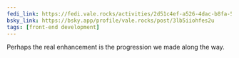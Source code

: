 ```yaml
---
fedi_link: https://fedi.vale.rocks/activities/2d51c4ef-a526-4dac-b8fa-5aa5b4cc81ef
bsky_link: https://bsky.app/profile/vale.rocks/post/3lb5iiohfes2u
tags: [front-end development]
---
```


Perhaps the real enhancement is the progression we made along the way.
